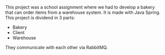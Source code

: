 This project was a school assignment where we had to develop a bakery that can order items from a warehouse system.
It is made with Java Spring.
This project is dividend in 3 parts:
- Bakery
- Client
- Warehouse

They communicate with each other via RabbitMQ.

